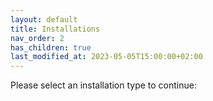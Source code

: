 ```yaml
---
layout: default
title: Installations
nav_order: 2
has_children: true 
last_modified_at: 2023-05-05T15:00:00+02:00
---
```


Please select an installation type to continue:
